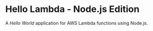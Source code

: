 # Hello Lambda - Node.js Edition

A *Hello World* application for AWS Lambda functions using Node.js.
